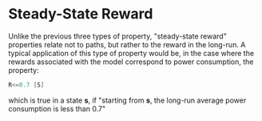# Steady-State Reward

Unlike the previous three types of property, "steady-state reward" properties relate not to paths, but rather to the reward in the long-run. A typical application of this type of property would be, in the case where the rewards associated with the model correspond to power consumption, the property:

```c
R<=0.7 [S]
```

which is true in a state **s**, if "starting from **s**, the long-run average power consumption is less than 0.7"

